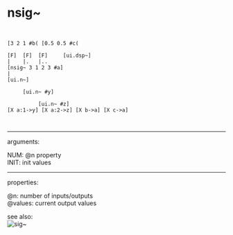# nsig~

```


[3 2 1 #b( [0.5 0.5 #c(

[F]  [F]  [F]     [ui.dsp~]
|    |.   |..
[nsig~ 3 1 2 3 #a]
|
[ui.n~]

     [ui.n~ #y]

          [ui.n~ #z]
[X a:1->y] [X a:2->z] [X b->a] [X c->a]

            
```
---
arguments:

NUM: @n property<br>
INIT: init values<br>

---
properties:

@n: number of
            inputs/outputs<br>
@values: current output values<br>

see also:<br>
![sig~]("img/object_sig~.png")
